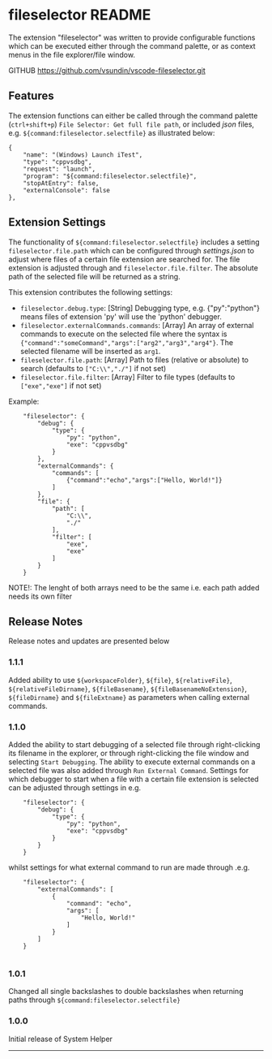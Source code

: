 # fileselector README

The extension "fileselector" was written to provide configurable functions which can be executed either through the command palette, 
or as context menus in the file explorer/file window.

GITHUB https://github.com/vsundin/vscode-fileselector.git

## Features

The extension functions can either be called through the command palette (`ctrl+shift+p`) `File Selector: Get full file path`,
or included *json* files, e.g. `${command:fileselector.selectfile}` as illustrated below:

```
{
    "name": "(Windows) Launch iTest",
    "type": "cppvsdbg",
    "request": "launch",
    "program": "${command:fileselector.selectfile}",
    "stopAtEntry": false,
    "externalConsole": false
},
```

## Extension Settings

The functionality of `${command:fileselector.selectfile}` includes a setting `fileselector.file.path` which can be configured through *settings.json* to adjust where files of a certain file extension are searched for. The file extension is adjusted through and `fileselector.file.filter`.
The absolute path of the selected file will be returned as a string. 

This extension contributes the following settings:

* `fileselector.debug.type`: [String] Debugging type, e.g. {"py":"python"} means files of extension 'py' will use the 'python' debugger. 
* `fileselector.externalCommands.commands`: [Array]  An array of external commands to execute on the selected file where the syntax is `{"command":"someCommand","args":["arg2","arg3","arg4"}`. The selected filename will be inserted as `arg1`.
* `fileselector.file.path`: [Array] Path to files (relative or absolute) to search (defaults to `["C:\\","./"]` if not set)
* `fileselector.file.filter`: [Array] Filter to file types (defaults to `["exe","exe"]` if not set)

Example: 
```
    "fileselector": {
        "debug": {
            "type": {
                "py": "python",
                "exe": "cppvsdbg"
            }
        },
        "externalCommands": {
            "commands": [
                {"command":"echo","args":["Hello, World!"]}
            ]
        },
        "file": {
            "path": [
                "C:\\",
                "./"
            ],
            "filter": [
                "exe",
                "exe"
            ]
        }
    }
```

NOTE!: The lenght of both arrays need to be the same i.e. each path added needs its own filter


## Release Notes

Release notes and updates are presented below

### 1.1.1

Added ability to use `${workspaceFolder}`, `${file}`, `${relativeFile}`, `${relativeFileDirname}`, `${fileBasename}`, `${fileBasenameNoExtension}`, `${fileDirname}` and `${fileExtname}` as parameters when calling external commands.

### 1.1.0

Added the ability to start debugging of a selected file through right-clicking its filename in the explorer, or through right-clicking the file window and selecting `Start Debugging`. The ability to execute external commands on a selected file was also added through `Run External Command`.
Settings for which debugger to start when a file with a certain file extension is selected can be adjusted through settings in e.g. 
```
    "fileselector": {
        "debug": {
            "type": {
                "py": "python",
                "exe": "cppvsdbg"
            }
        }
    }
```
whilst settings for what external command to run are made through .e.g.
```
    "fileselector": {
        "externalCommands": [
            {
                "command": "echo",
                "args": [
                    "Hello, World!"
                ]
            }
        ]
	}


```
### 1.0.1

Changed all single backslashes to double backslashes when returning paths through `${command:fileselector.selectfile}`

### 1.0.0

Initial release of System Helper



-----------------------------------------------------------------------------------------------------------